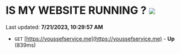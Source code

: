 # IS MY WEBSITE RUNNING ? [![](https://img.shields.io/static/v1?label=Sponsor&message=%E2%9D%A4&logo=GitHub&color=%23fe8e86)](https://github.com/sponsors/<username>)

Last updated: **7/21/2023, 10:29:57 AM**

- `GET` [https://youssefservice.me](https://youssefservice.me) - **Up** (839ms)
